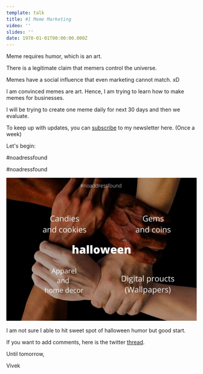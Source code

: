 ```yaml
---
template: talk
title: #1 Meme Marketing
video: ''
slides: ''
date: 1970-01-01T00:00:00.000Z
---
```


Meme requires humor, which is an art. 

There is a legitimate claim that memers control the universe. 

Memes have a social influence that even marketing cannot match.  xD

I am convinced memes are art. Hence, I am trying to learn how to make memes for businesses. 

I will be trying to create one meme daily for next 30 days and then we evaluate. 

To keep up with updates, you can [subscribe](https://marketingbaba.in/pixels-newsletter) to my newsletter here. (Once a week)

Let's begin:

\#noadressfound

\#noadressfound

![](https://github.com/vavesparashar/blog/blob/master/src/assets/images/halloween.jpg?raw=true)

I am not sure I able to hit sweet spot of halloween humor but good start. 

If you want to add comments, here is the twitter [thread](https://twitter.com/Mktngbaba/status/1437199597944721409?s=20). 

Until tomorrow,

Vivek